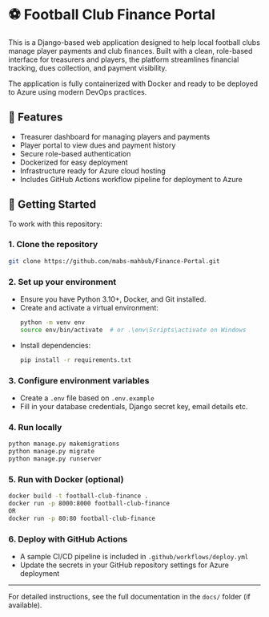 # ⚽ Football Club Finance Portal

This is a Django-based web application designed to help local football clubs manage player payments and club finances. Built with a clean, role-based interface for treasurers and players, the platform streamlines financial tracking, dues collection, and payment visibility.

The application is fully containerized with Docker and ready to be deployed to Azure using modern DevOps practices.

## 🔧 Features
- Treasurer dashboard for managing players and payments
- Player portal to view dues and payment history
- Secure role-based authentication
- Dockerized for easy deployment
- Infrastructure ready for Azure cloud hosting
- Includes GitHub Actions workflow pipeline for deployment to Azure

## 🚀 Getting Started

To work with this repository:

### 1. Clone the repository
```bash
git clone https://github.com/mabs-mahbub/Finance-Portal.git
```

### 2. Set up your environment
- Ensure you have Python 3.10+, Docker, and Git installed.
- Create and activate a virtual environment:
  ```bash
  python -m venv env
  source env/bin/activate  # or .\env\Scripts\activate on Windows
  ```
- Install dependencies:
  ```bash
  pip install -r requirements.txt
  ```

### 3. Configure environment variables
- Create a `.env` file based on `.env.example`
- Fill in your database credentials, Django secret key, email details etc.

### 4. Run locally
```bash
python manage.py makemigrations
python manage.py migrate
python manage.py runserver
```

### 5. Run with Docker (optional)
```bash
docker build -t football-club-finance .
docker run -p 8000:8000 football-club-finance
OR
docker run -p 80:80 football-club-finance
```

### 6. Deploy with GitHub Actions
- A sample CI/CD pipeline is included in `.github/workflows/deploy.yml`
- Update the secrets in your GitHub repository settings for Azure deployment

---

For detailed instructions, see the full documentation in the `docs/` folder (if available).
